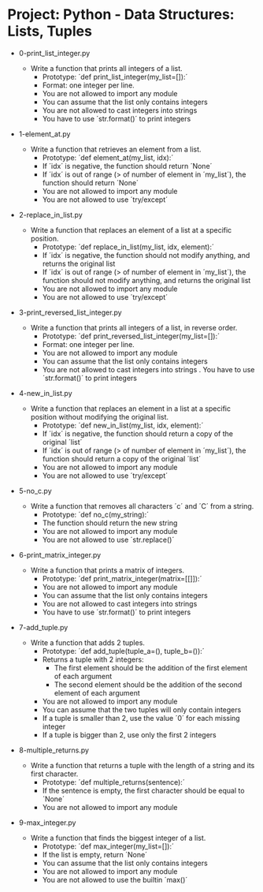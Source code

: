 # Project: Python - Data Structures: Lists, Tuples

*   0-print_list_integer.py
    - Write a function that prints all integers of a list.
      - Prototype: ´def print_list_integer(my_list=[]):´
      - Format: one integer per line.
      - You are not allowed to import any module
      - You can assume that the list only contains integers
      - You are not allowed to cast integers into strings
      - You have to use ´str.format()´ to print integers

*   1-element_at.py
    - Write a function that retrieves an element from a list.
      - Prototype: ´def element_at(my_list, idx):´
      - If ´idx´ is negative, the function should return ´None´
      - If ´idx´ is out of range (> of number of element in ´my_list´), the function should return ´None´
      - You are not allowed to import any module
      - You are not allowed to use ´try/except´

*   2-replace_in_list.py
    - Write a function that replaces an element of a list at a specific position.
      - Prototype: ´def replace_in_list(my_list, idx, element):´
      - If ´idx´ is negative, the function should not modify anything, and returns the original list
      - If ´idx´ is out of range (> of number of element in ´my_list´), the function should not modify anything, and returns the original list
      - You are not allowed to import any module
      - You are not allowed to use ´try/except´

*   3-print_reversed_list_integer.py
    - Write a function that prints all integers of a list, in reverse order.
      - Prototype: ´def print_reversed_list_integer(my_list=[]):´
      - Format: one integer per line. 
      - You are not allowed to import any module
      - You can assume that the list only contains integers
      - You are not allowed to cast integers into strings
      . You have to use ´str.format()´ to print integers

*   4-new_in_list.py
    - Write a function that replaces an element in a list at a specific position without modifying the original list.
      - Prototype: ´def new_in_list(my_list, idx, element):´
      - If ´idx´ is negative, the function should return a copy of the original ´list´
      - If ´idx´ is out of range (> of number of element in ´my_list´), the function should return a copy of the original ´list´
      - You are not allowed to import any module
      - You are not allowed to use ´try/except´

*   5-no_c.py
    - Write a function that removes all characters ´c´ and ´C´ from a string.
       - Prototype: ´def no_c(my_string):´
       - The function should return the new string
       - You are not allowed to import any module
       - You are not allowed to use ´str.replace()´

*   6-print_matrix_integer.py
    - Write a function that prints a matrix of integers.
      - Prototype: ´def print_matrix_integer(matrix=[[]]):´
      - You are not allowed to import any module
      - You can assume that the list only contains integers
      - You are not allowed to cast integers into strings
      - You have to use ´str.format()´ to print integers

*   7-add_tuple.py
    - Write a function that adds 2 tuples.
      - Prototype: ´def add_tuple(tuple_a=(), tuple_b=()):´
      - Returns a tuple with 2 integers:
        - The first element should be the addition of the first element of each argument
        - The second element should be the addition of the second element of each argument
      - You are not allowed to import any module
      - You can assume that the two tuples will only contain integers
      - If a tuple is smaller than 2, use the value ´0´ for each missing integer
      - If a tuple is bigger than 2, use only the first 2 integers

*   8-multiple_returns.py
    - Write a function that returns a tuple with the length of a string and its first character.
      - Prototype: ´def multiple_returns(sentence):´
      - If the sentence is empty, the first character should be equal to ´None´
      - You are not allowed to import any module

*   9-max_integer.py
    - Write a function that finds the biggest integer of a list.
      - Prototype: ´def max_integer(my_list=[]):´
      - If the list is empty, return ´None´
      - You can assume that the list only contains integers
      - You are not allowed to import any module
      - You are not allowed to use the builtin ´max()´
